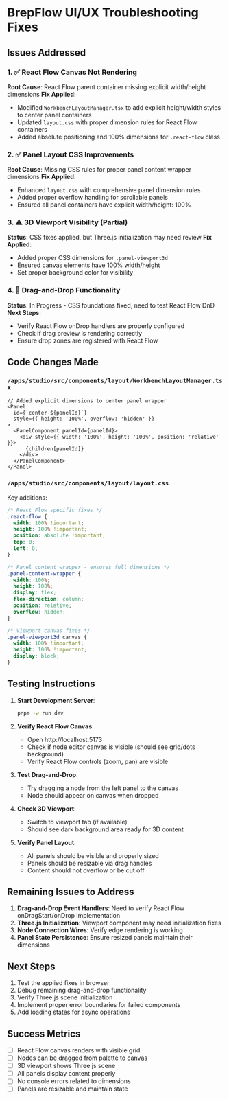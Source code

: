 # BrepFlow UI/UX Troubleshooting Fixes

## Issues Addressed

### 1. ✅ React Flow Canvas Not Rendering
**Root Cause**: React Flow parent container missing explicit width/height dimensions
**Fix Applied**:
- Modified `WorkbenchLayoutManager.tsx` to add explicit height/width styles to center panel containers
- Updated `layout.css` with proper dimension rules for React Flow containers
- Added absolute positioning and 100% dimensions for `.react-flow` class

### 2. ✅ Panel Layout CSS Improvements
**Root Cause**: Missing CSS rules for proper panel content wrapper dimensions
**Fix Applied**:
- Enhanced `layout.css` with comprehensive panel dimension rules
- Added proper overflow handling for scrollable panels
- Ensured all panel containers have explicit width/height: 100%

### 3. ⚠️ 3D Viewport Visibility (Partial)
**Status**: CSS fixes applied, but Three.js initialization may need review
**Fix Applied**:
- Added proper CSS dimensions for `.panel-viewport3d`
- Ensured canvas elements have 100% width/height
- Set proper background color for visibility

### 4. 🔄 Drag-and-Drop Functionality
**Status**: In Progress - CSS foundations fixed, need to test React Flow DnD
**Next Steps**:
- Verify React Flow onDrop handlers are properly configured
- Check if drag preview is rendering correctly
- Ensure drop zones are registered with React Flow

## Code Changes Made

### `/apps/studio/src/components/layout/WorkbenchLayoutManager.tsx`
```tsx
// Added explicit dimensions to center panel wrapper
<Panel
  id={`center-${panelId}`}
  style={{ height: '100%', overflow: 'hidden' }}
>
  <PanelComponent panelId={panelId}>
    <div style={{ width: '100%', height: '100%', position: 'relative' }}>
      {children[panelId]}
    </div>
  </PanelComponent>
</Panel>
```

### `/apps/studio/src/components/layout/layout.css`
Key additions:
```css
/* React Flow specific fixes */
.react-flow {
  width: 100% !important;
  height: 100% !important;
  position: absolute !important;
  top: 0;
  left: 0;
}

/* Panel content wrapper - ensures full dimensions */
.panel-content-wrapper {
  width: 100%;
  height: 100%;
  display: flex;
  flex-direction: column;
  position: relative;
  overflow: hidden;
}

/* Viewport canvas fixes */
.panel-viewport3d canvas {
  width: 100% !important;
  height: 100% !important;
  display: block;
}
```

## Testing Instructions

1. **Start Development Server**:
   ```bash
   pnpm -w run dev
   ```

2. **Verify React Flow Canvas**:
   - Open http://localhost:5173
   - Check if node editor canvas is visible (should see grid/dots background)
   - Verify React Flow controls (zoom, pan) are visible

3. **Test Drag-and-Drop**:
   - Try dragging a node from the left panel to the canvas
   - Node should appear on canvas when dropped

4. **Check 3D Viewport**:
   - Switch to viewport tab (if available)
   - Should see dark background area ready for 3D content

5. **Verify Panel Layout**:
   - All panels should be visible and properly sized
   - Panels should be resizable via drag handles
   - Content should not overflow or be cut off

## Remaining Issues to Address

1. **Drag-and-Drop Event Handlers**: Need to verify React Flow onDragStart/onDrop implementation
2. **Three.js Initialization**: Viewport component may need initialization fixes
3. **Node Connection Wires**: Verify edge rendering is working
4. **Panel State Persistence**: Ensure resized panels maintain their dimensions

## Next Steps

1. Test the applied fixes in browser
2. Debug remaining drag-and-drop functionality
3. Verify Three.js scene initialization
4. Implement proper error boundaries for failed components
5. Add loading states for async operations

## Success Metrics

- [ ] React Flow canvas renders with visible grid
- [ ] Nodes can be dragged from palette to canvas
- [ ] 3D viewport shows Three.js scene
- [ ] All panels display content properly
- [ ] No console errors related to dimensions
- [ ] Panels are resizable and maintain state